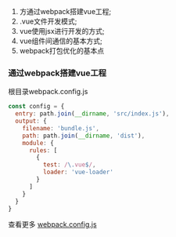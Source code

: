 1. 方通过webpack搭建vue工程;
2. .vue文件开发模式;
3. vue使用jsx进行开发的方式;
4. vue组件间通信的基本方式;
5. webpack打包优化的基本点


### 通过webpack搭建vue工程

根目录webpack.config.js

```js
const config = {
  entry: path.join(__dirname, 'src/index.js'),
  output: {
    filename: 'bundle.js',
    path: path.join(__dirname, 'dist'),
    module: {
      rules: [
        {
          test: /\.vue$/,
          loader: 'vue-loader'
        }
      ]
    }
  }
}
```
查看更多 [webpack.config.js](https://github.com/manba24/vue-todo/blob/master/webpack.config.js)

